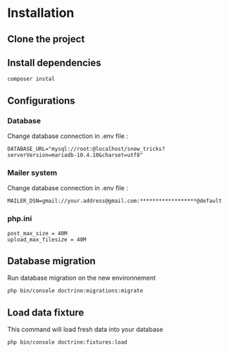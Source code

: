 # Installation

## Clone the project

## Install dependencies 
```
composer instal
```

## Configurations

### Database
Change database connection in .env file : 
```
DATABASE_URL="mysql://root:@localhost/snow_tricks?serverVersion=mariadb-10.4.10&charset=utf8"
```

### Mailer system
Change database connection in .env file : 
```
MAILER_DSN=gmail://your.address@gmail.com:******************@default
```

### php.ini
```
post_max_size = 40M
upload_max_filesize = 40M
```

## Database migration
Run database migration on the new environnement
```
php bin/console doctrine:migrations:migrate
```

## Load data fixture
This command will load fresh data into your database
```
php bin/console doctrine:fixtures:load
```
